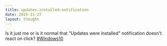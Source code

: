 ```yaml
---
title: updates-installed-notification
date: 2015-11-27
layout: thought
---
```

Is it just me or is it normal that "Updates were installed" notification doesn't react on click? [#Windows10](https://x.com/hashtag/Windows10?src=hashtag_click)